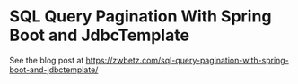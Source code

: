 # SQL Query Pagination With Spring Boot and JdbcTemplate

See the blog post at https://zwbetz.com/sql-query-pagination-with-spring-boot-and-jdbctemplate/
